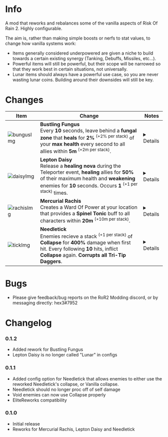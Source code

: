 # Info

A mod that reworks and rebalances some of the vanilla aspects of Risk Of Rain 2. Highly configurable.

The aim is, rather than making simple boosts or nerfs to stat values, to change how vanilla systems work:
* Items generally considered underpowered are given a niche to build towards a certain existing synergy (Tanking, Debuffs, Missiles, etc...).
* Powerful items will still be powerful, but their scope will be narrowed so that they work best in certain situations, not universally.
* Lunar items should always have a powerful use case, so you are never wasting lunar coins. Building around their downsides will still be key.

# Changes

| Item  | Change | Notes |
| ------------- | ------------- | ------------- |
| ![bungusImg] | **Bustling Fungus**<br>Every **10** seconds, leave behind a **fungal zone** that **heals** for **2%** <sup>(+2% per stack)</sup> of your **max health** every second to all allies within **5m** <sup>(+2m per stack)</sup>. | <details>Bungus had a simple issue: In RoR2, you are never standing still, unless maybe you're an Engineer turret. With these changes, Bustling Fungus is still great for stationary Engineer, but other survivors can now use it to create 'safe zones' to heal up in. To compensate for the extra power, its healing has been reduced.</details> |
| ![daisyImg] | **Lepton Daisy**<br>Release a **healing nova** during the Teleporter event, **healing** allies for **50%** of their maximum health and **weakening** enemies for **10** seconds. Occurs **1** <sup>(+1 per stack)</sup> times. | <details>Lepton Daisy had very little use for a green item. This change should maintain its purpose as an item that makes your teleporter events easier, and also give the Weaken debuff another chance to shine.</details> |
| ![rachisImg] | **Mercurial Rachis**<br>Creates a Ward Of Power at your location that provides a **Spinel Tonic** buff to all characters within **20m** <sup>(+10m per stack)</sup>. | <details>The Rachis is already a good item, so giving it a synergy with Spinel Tonic seemed like a fun way to bring the Lunar pool together. The stronger buff should raise the stakes of the fight more.</details> |
| ![tickImg] | **Needletick**<br>Enemies recieve a stack <sup>(+1 per stack)</sup> of **Collapse** for **400%** damage when first hit. Every following **10** hits, inflict **Collapse** again. **Corrupts all Tri-Tip Daggers**. | <details>Changing the proc conditions for Needletick should make it a more consistent alternative to the Tri-Tip Dagger, with the guaranteed proc on first hit being an advantage to help it compete with the Bleed effect.</details> |

# Bugs

* Please give feedback/bug reports on the RoR2 Modding discord, or by messaging directly: hex3#7952

# Changelog

### 0.1.2
* Added rework for Bustling Fungus
* Lepton Daisy is no longer called "Lunar" in configs

### 0.1.1
* Added config option for Needletick that allows enemies to either use the reworked Needletick's collapse, or Vanilla collapse.
* Needletick should no longer proc off of self damage
* Void enemies can now use Collapse properly
* EliteReworks compatibility

### 0.1.0
* Initial release
* Reworks for Mercurial Rachis, Lepton Daisy and Needletick

[bungusImg]:
https://static.wikia.nocookie.net/riskofrain2_gamepedia_en/images/3/33/Bustling_Fungus.png
[daisyImg]:
https://static.wikia.nocookie.net/riskofrain2_gamepedia_en/images/7/73/Lepton_Daisy.png
[rachisImg]:
https://static.wikia.nocookie.net/riskofrain2_gamepedia_en/images/2/25/Mercurial_Rachis.png
[tickImg]:
https://static.wikia.nocookie.net/riskofrain2_gamepedia_en/images/7/76/Needletick.png
